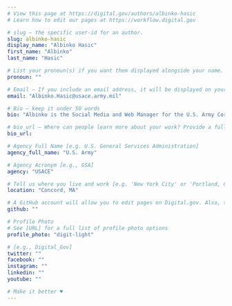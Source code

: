 ```yaml
---
# View this page at https://digital.gov/authors/albinko-hasic
# Learn how to edit our pages at https://workflow.digital.gov

# slug — the specific user-id for an author.
slug: albinko-hasic
display_name: "Albinko Hasic"
first_name: "Albinko"
last_name: "Hasic"

# List your pronoun(s) if you want them displayed alongside your name. If blank, we'll use just your name. Learn more http://mypronouns.org
pronoun: ""

# Email — If you include an email address, it will be displayed on your profile page
email: "Albinko.Hasic@usace.army.mil"

# Bio — keep it under 50 words
bio: "Albinko is the Social Media and Web Manager for the U.S. Army Corps of Engineers' New England District."

# bio_url — Where can people learn more about your work? Provide a full URL [e.g. 'https://www.example.gov/']
bio_url: 

# Agency Full Name [e.g. U.S. General Services Administration]
agency_full_name: "U.S. Army"

# Agency Acronym [e.g., GSA]
agency: "USACE"

# Tell us where you live and work [e.g. 'New York City' or 'Portland, OR']
location: "Concord, MA"

# A GitHub account will allow you to edit pages on Digital.gov. Also, the image used in your GitHub account can be used to populate your digital.gov profile photo. Learn more about getting a Github account at [URL]
github: ""

# Profile Photo
# See [URL] for a full list of profile photo options
profile_photo: "digit-light"

# [e.g., Digital_Gov]
twitter: ""
facebook: ""
instagram: ""
linkedin: ""
youtube: ""

# Make it better ♥
---
```

